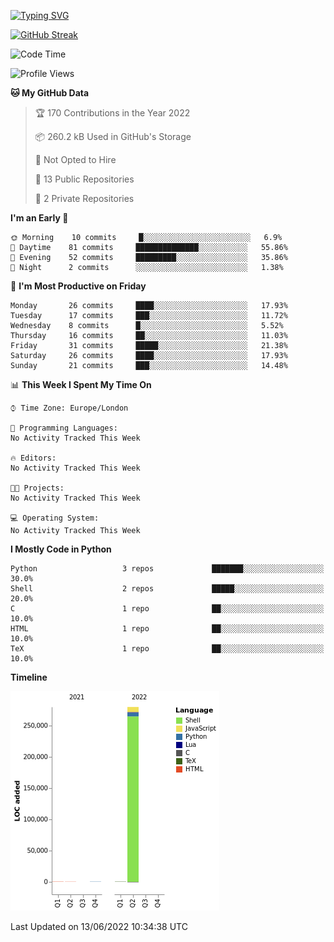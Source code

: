 [![Typing SVG](https://readme-typing-svg.herokuapp.com?size=23&duration=7000&color=168BC6&center=true&vCenter=true&width=500&lines=I+use+Arch+btw)](https://git.io/typing-svg)

[![GitHub Streak](https://github-readme-streak-stats.herokuapp.com?user=akim-13&theme=github-dark)](https://git.io/streak-stats)

<!--START_SECTION:waka-->
![Code Time](http://img.shields.io/badge/Code%20Time-0%20secs-blue)

![Profile Views](http://img.shields.io/badge/Profile%20Views-8-blue)

**🐱 My GitHub Data** 

> 🏆 170 Contributions in the Year 2022
 > 
> 📦 260.2 kB Used in GitHub's Storage 
 > 
> 🚫 Not Opted to Hire
 > 
> 📜 13 Public Repositories 
 > 
> 🔑 2 Private Repositories  
 > 
**I'm an Early 🐤** 

```text
🌞 Morning    10 commits     █░░░░░░░░░░░░░░░░░░░░░░░░   6.9% 
🌆 Daytime    81 commits     ██████████████░░░░░░░░░░░   55.86% 
🌃 Evening    52 commits     █████████░░░░░░░░░░░░░░░░   35.86% 
🌙 Night      2 commits      ░░░░░░░░░░░░░░░░░░░░░░░░░   1.38%

```
📅 **I'm Most Productive on Friday** 

```text
Monday       26 commits     ████░░░░░░░░░░░░░░░░░░░░░   17.93% 
Tuesday      17 commits     ███░░░░░░░░░░░░░░░░░░░░░░   11.72% 
Wednesday    8 commits      █░░░░░░░░░░░░░░░░░░░░░░░░   5.52% 
Thursday     16 commits     ██░░░░░░░░░░░░░░░░░░░░░░░   11.03% 
Friday       31 commits     █████░░░░░░░░░░░░░░░░░░░░   21.38% 
Saturday     26 commits     ████░░░░░░░░░░░░░░░░░░░░░   17.93% 
Sunday       21 commits     ███░░░░░░░░░░░░░░░░░░░░░░   14.48%

```


📊 **This Week I Spent My Time On** 

```text
⌚︎ Time Zone: Europe/London

💬 Programming Languages: 
No Activity Tracked This Week

🔥 Editors: 
No Activity Tracked This Week

🐱‍💻 Projects: 
No Activity Tracked This Week

💻 Operating System: 
No Activity Tracked This Week

```

**I Mostly Code in Python** 

```text
Python                   3 repos             ███████░░░░░░░░░░░░░░░░░░   30.0% 
Shell                    2 repos             █████░░░░░░░░░░░░░░░░░░░░   20.0% 
C                        1 repo              ██░░░░░░░░░░░░░░░░░░░░░░░   10.0% 
HTML                     1 repo              ██░░░░░░░░░░░░░░░░░░░░░░░   10.0% 
TeX                      1 repo              ██░░░░░░░░░░░░░░░░░░░░░░░   10.0%

```


**Timeline**

![Chart not found](https://raw.githubusercontent.com/akim-13/akim-13/master/charts/bar_graph.png) 


 Last Updated on 13/06/2022 10:34:38 UTC
<!--END_SECTION:waka-->
